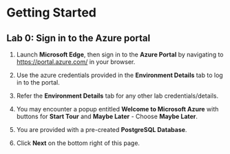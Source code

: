 # Getting Started

## **Lab 0: Sign in to the Azure portal**

1. Launch **Microsoft Edge**, then sign in to the **Azure Portal** by navigating to https://portal.azure.com/ in your browser.

2. Use the azure credentials provided in the **Environment Details** tab to log in to the portal.

3. Refer the **Environment Details** tab for any other lab credentials/details.

4. You may encounter a popup entitled **Welcome to Microsoft Azure** with buttons for **Start Tour** and **Maybe Later** - Choose **Maybe Later**.

5. You are provided with a pre-created **PostgreSQL Database**.

6. Click **Next** on the bottom right of this page.
